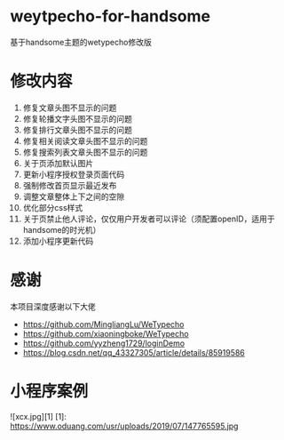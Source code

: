 # weytpecho-for-handsome
基于handsome主题的wetypecho修改版

# 修改内容
1. 修复文章头图不显示的问题
2. 修复轮播文字头图不显示的问题
3. 修复排行文章头图不显示的问题
4. 修复相关阅读文章头图不显示的问题
5. 修复搜索列表文章头图不显示的问题
6. 关于页添加默认图片
7. 更新小程序授权登录页面代码
8. 强制修改首页显示最近发布
9. 调整文章整体上下之间的空隙
10. 优化部分css样式
11. 关于页禁止他人评论，仅仅用户开发者可以评论（须配置openID，适用于handsome的时光机）
12. 添加小程序更新代码

# 感谢
本项目深度感谢以下大佬
- https://github.com/MingliangLu/WeTypecho
- https://github.com/xiaoningboke/WeTypecho
- https://github.com/yyzheng1729/loginDemo
- https://blog.csdn.net/qq_43327305/article/details/85919586

# 小程序案例
![xcx.jpg][1]
  [1]: https://www.oduang.com/usr/uploads/2019/07/147765595.jpg

